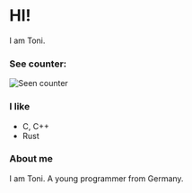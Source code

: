 # HI!
I am Toni. <br>
### See counter:
![Seen counter](https://profile-counter.glitch.me/%7BToni-Graphics%7D/count.svg) 

### I like
 - C, C++
 - Rust

### About me
I am Toni. A young programmer from Germany.

<!---
Toni-Graphics/Toni-Graphics is a ✨ special ✨ repository because its `README.md` (this file) appears on your GitHub profile.
You can click the Preview link to take a look at your changes.
--->
